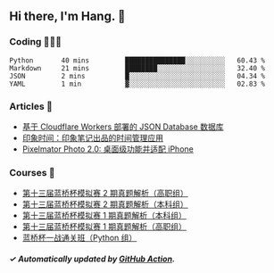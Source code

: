 ## Hi there, I'm Hang. 👋

### Coding 👨🏻‍💻

<!--START_SECTION:waka-->
```text
Python       40 mins         ███████████████░░░░░░░░░░   60.43 % 
Markdown     21 mins         ████████░░░░░░░░░░░░░░░░░   32.40 % 
JSON         2 mins          █░░░░░░░░░░░░░░░░░░░░░░░░   04.34 % 
YAML         1 min           ▓░░░░░░░░░░░░░░░░░░░░░░░░   02.83 % 
```
<!--END_SECTION:waka-->

### Articles 📝

<!-- BLOG:START -->
- [基于 Cloudflare Workers 部署的 JSON Database 数据库](https://huhuhang.com/post/coding/cloudflare-workers-jsonbase?from=github)
- [印象时间：印象笔记出品的时间管理应用](https://huhuhang.com/post/product-hunt/product-hunt-n251?from=github)
- [Pixelmator Photo 2.0: 桌面级功能并适配 iPhone](https://huhuhang.com/post/product-hunt/product-hunt-n250?from=github)<!-- BLOG:END -->

### Courses 🔗

<!-- SYL:START -->
- [第十三届蓝桥杯模拟赛 2 期真题解析（高职组）](https://www.lanqiao.cn/courses/7616/)
- [第十三届蓝桥杯模拟赛 2 期真题解析（本科组）](https://www.lanqiao.cn/courses/7615/)
- [第十三届蓝桥杯模拟赛 1 期真题解析（本科组）](https://www.lanqiao.cn/courses/5719/)
- [第十三届蓝桥杯模拟赛 1 期真题解析（高职组）](https://www.lanqiao.cn/courses/5718/)
- [蓝桥杯一战通关班（Python 组）](https://www.lanqiao.cn/courses/5494/)
<!-- SYL:END -->

##### ✓ Automatically updated by [GitHub Action](https://github.com/huhuhang/huhuhang/actions).
